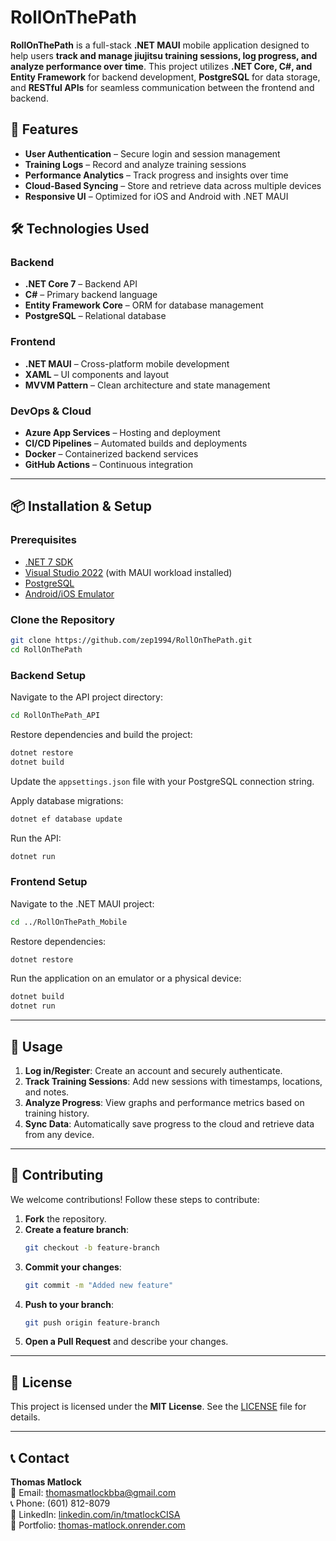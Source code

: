 # RollOnThePath

**RollOnThePath** is a full-stack **.NET MAUI** mobile application designed to help users **track and manage jiujitsu training sessions, log progress, and analyze performance over time**. This project utilizes **.NET Core, C#, and Entity Framework** for backend development, **PostgreSQL** for data storage, and **RESTful APIs** for seamless communication between the frontend and backend.

## 🚀 Features

- **User Authentication** – Secure login and session management  
- **Training Logs** – Record and analyze training sessions  
- **Performance Analytics** – Track progress and insights over time  
- **Cloud-Based Syncing** – Store and retrieve data across multiple devices  
- **Responsive UI** – Optimized for iOS and Android with .NET MAUI  

## 🛠 Technologies Used

### **Backend**
- **.NET Core 7** – Backend API  
- **C#** – Primary backend language  
- **Entity Framework Core** – ORM for database management  
- **PostgreSQL** – Relational database  

### **Frontend**
- **.NET MAUI** – Cross-platform mobile development  
- **XAML** – UI components and layout  
- **MVVM Pattern** – Clean architecture and state management  

### **DevOps & Cloud**
- **Azure App Services** – Hosting and deployment  
- **CI/CD Pipelines** – Automated builds and deployments  
- **Docker** – Containerized backend services  
- **GitHub Actions** – Continuous integration  

---

## 📦 Installation & Setup

### **Prerequisites**
- [.NET 7 SDK](https://dotnet.microsoft.com/en-us/download/dotnet/7.0)  
- [Visual Studio 2022](https://visualstudio.microsoft.com/) (with MAUI workload installed)  
- [PostgreSQL](https://www.postgresql.org/download/)  
- [Android/iOS Emulator](https://developer.android.com/studio/run/emulator)  

### **Clone the Repository**
```sh
git clone https://github.com/zep1994/RollOnThePath.git
cd RollOnThePath
```

### **Backend Setup**
Navigate to the API project directory:
```sh
cd RollOnThePath_API
```
Restore dependencies and build the project:
```sh
dotnet restore
dotnet build
```
Update the `appsettings.json` file with your PostgreSQL connection string.

Apply database migrations:
```sh
dotnet ef database update
```
Run the API:
```sh
dotnet run
```

### **Frontend Setup**
Navigate to the .NET MAUI project:
```sh
cd ../RollOnThePath_Mobile
```
Restore dependencies:
```sh
dotnet restore
```
Run the application on an emulator or a physical device:
```sh
dotnet build
dotnet run
```

---

## 📖 Usage

1. **Log in/Register**: Create an account and securely authenticate.  
2. **Track Training Sessions**: Add new sessions with timestamps, locations, and notes.  
3. **Analyze Progress**: View graphs and performance metrics based on training history.  
4. **Sync Data**: Automatically save progress to the cloud and retrieve data from any device.  

---

## 🤝 Contributing

We welcome contributions! Follow these steps to contribute:

1. **Fork** the repository.
2. **Create a feature branch**:  
   ```sh
   git checkout -b feature-branch
   ```
3. **Commit your changes**:  
   ```sh
   git commit -m "Added new feature"
   ```
4. **Push to your branch**:  
   ```sh
   git push origin feature-branch
   ```
5. **Open a Pull Request** and describe your changes.

---

## 📄 License

This project is licensed under the **MIT License**. See the [LICENSE](LICENSE) file for details.

---

## 📞 Contact

**Thomas Matlock**  
📧 Email: [thomasmatlockbba@gmail.com](mailto:thomasmatlockbba@gmail.com)  
📞 Phone: (601) 812-8079  
🔗 LinkedIn: [linkedin.com/in/tmatlockCISA](https://linkedin.com/in/tmatlockCISA)  
📂 Portfolio: [thomas-matlock.onrender.com](https://thomas-matlock.onrender.com)
